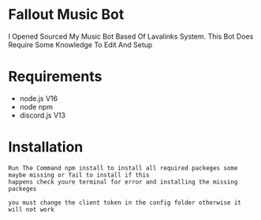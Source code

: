   # Fallout Music Bot

  I Opened Sourced My Music Bot Based Of Lavalinks System. This Bot Does Require Some Knowledge To Edit And Setup

  # Requirements
  * node.js V16
  * node npm
  * discord.js V13

  # Installation

    Run The Command npm install to install all required packeges some maybe missing or fail to install if this 
    happens check youre terminal for error and installing the missing packeges
    
    you must change the client token in the config folder otherwise it will not work
